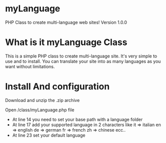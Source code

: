 myLanguage 
==========

PHP Class to create multi-language web sites!
Version 1.0.0

What is it myLanguage Class
=
This is a simple PHP class to create multi-language site. It's very simple to use and to install.
You can translate your site into as many languages as you want without limitations.

Install And configuration
=
Download and unzip the .zip archive

Open /class/myLanguage.php file
- At line 14 you need to set your base path with a language folder 
- At line 17 add your supported language in 2 characters like
	it => italian
	en => english
	de => german
	fr => french
	zh => chinese
 ecc..
- At line 23 set your default language



